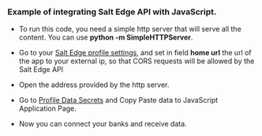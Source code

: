 ### Example of integrating Salt Edge API with JavaScript.

* To run this code, you need a simple http server that will serve all the content. You can use **python -m SimpleHTTPServer**.

* Go to your [Salt Edge profile settings](https://www.saltedge.com/clients/profile/edit), and set in field **home url** the url of the app to your external ip, so that CORS requests will be allowed by the Salt Edge API

* Open the address provided by the http server.

* Go to [Profile Data Secrets](https://www.saltedge.com/clients/profile/secrets) and Copy Paste data to JavaScript Application Page.

* Now you can connect your banks and receive data.
